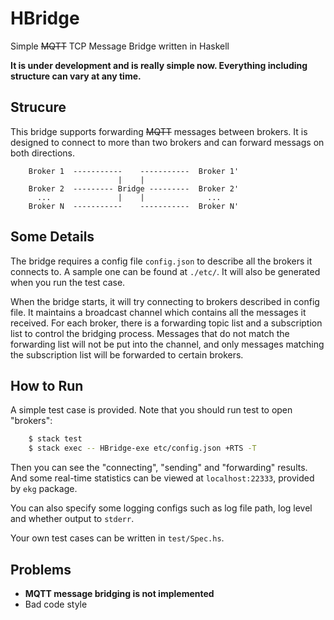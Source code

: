 # HBridge
Simple ~~MQTT~~ TCP Message Bridge written in Haskell

**It is under development and is really simple now. Everything including structure can vary at any time.**


## Strucure

This bridge supports forwarding ~~MQTT~~ messages between brokers. It is designed to connect to more than two brokers and can forward messags on both directions.

```
    Broker 1  -----------    -----------  Broker 1'
                        |    |
    Broker 2  --------- Bridge ---------  Broker 2'
      ...               |    |              ...
    Broker N  -----------    -----------  Broker N'
```

## Some Details
The bridge requires a config file `config.json` to describe all the brokers it connects to. A sample one can be found at `./etc/`. It will also be generated when you run the test case.

When the bridge starts, it will try connecting to brokers described in config file. It maintains a broadcast channel which contains all the messages it received. For each broker, there is a forwarding topic list and a subscription list to control the bridging process. Messages that do not match the forwarding list will not be put into the channel, and only messages matching the subscription list will be forwarded to certain brokers.

## How to Run
A simple test case is provided. Note that you should run test to open "brokers":

```bash
    $ stack test
    $ stack exec -- HBridge-exe etc/config.json +RTS -T
```

Then you can see the "connecting", "sending" and "forwarding" results. And some real-time statistics can be viewed at `localhost:22333`, provided by `ekg` package.

You can also specify some logging configs such as log file path, log level and whether output to `stderr`.

Your own test cases can be written in `test/Spec.hs`.

## Problems
- **MQTT message bridging is not implemented**
- Bad code style
